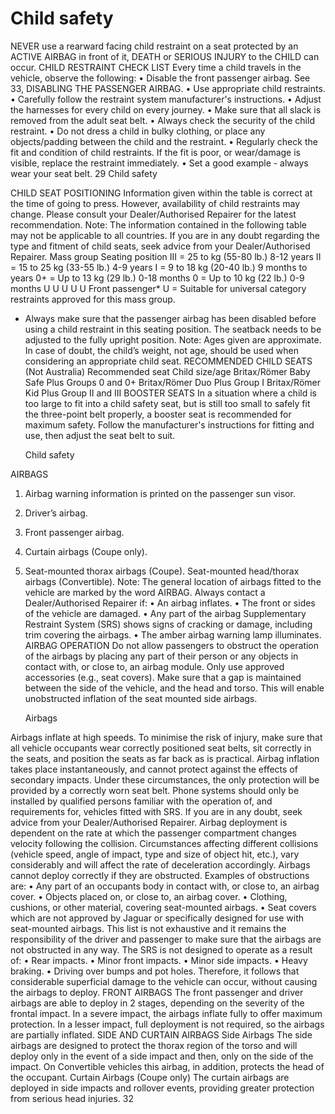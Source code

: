 # Child safety

NEVER use a rearward facing child
restraint on a seat protected by an
ACTIVE AIRBAG in front of it, DEATH or
SERIOUS INJURY to the CHILD can
occur.
CHILD RESTRAINT CHECK LIST
Every time a child travels in the vehicle, observe
the following:
•
Disable the front passenger airbag. See 33,
DISABLING THE PASSENGER AIRBAG.
•
Use appropriate child restraints.
•
Carefully follow the restraint system
manufacturer's instructions.
•
Adjust the harnesses for every child on
every journey.
•
Make sure that all slack is removed from
the adult seat belt.
•
Always check the security of the child
restraint.
•
Do not dress a child in bulky clothing, or
place any objects/padding between the child
and the restraint.
•
Regularly check the fit and condition of child
restraints. If the fit is poor, or wear/damage
is visible, replace the restraint immediately.
•
Set a good example - always wear your seat
belt.
29
Child safety

CHILD SEAT POSITIONING
Information given within the table is
correct at the time of going to press.
However, availability of child restraints
may change. Please consult your
Dealer/Authorised Repairer for the latest
recommendation.
Note: The information contained in the following
table may not be applicable to all countries. If
you are in any doubt regarding the type and
fitment of child seats, seek advice from your
Dealer/Authorised Repairer.
Mass group
Seating
position
III = 25 to
kg
(55-80 lb.)
8-12 years
II = 15 to 25 kg
(33-55 lb.)
4-9 years
I = 9 to 18 kg
(20-40 lb.)
9 months to
years
0+ = Up to
13 kg (29 lb.)
0-18 months
0 = Up to
10 kg (22 lb.)
0-9 months
U
U
U
U
U
Front
passenger\*
U = Suitable for universal category restraints
approved for this mass group.

- Always make sure that the passenger airbag
  has been disabled before using a child restraint
  in this seating position. The seatback needs to
  be adjusted to the fully upright position.
  Note: Ages given are approximate. In case of
  doubt, the child’s weight, not age, should be
  used when considering an appropriate child
  seat.
  RECOMMENDED CHILD SEATS
  (Not Australia)
  Recommended seat
  Child size/age
  Britax/Römer Baby Safe
  Plus
  Groups 0 and 0+
  Britax/Römer Duo Plus
  Group I
  Britax/Römer Kid Plus
  Group II and III
  BOOSTER SEATS
  In a situation where a child is too large to fit
  into a child safety seat, but is still too small to
  safely fit the three-point belt properly, a booster
  seat is recommended for maximum safety.
  Follow the manufacturer's instructions for fitting
  and use, then adjust the seat belt to suit.

  Child safety

AIRBAGS

1. Airbag warning information is printed on
   the passenger sun visor.
2. Driver’s airbag.
3. Front passenger airbag.
4. Curtain airbags (Coupe only).
5. Seat-mounted thorax airbags (Coupe).
   Seat-mounted head/thorax airbags
   (Convertible).
   Note: The general location of airbags fitted to
   the vehicle are marked by the word AIRBAG.
   Always contact a Dealer/Authorised Repairer if:
   •
   An airbag inflates.
   •
   The front or sides of the vehicle are
   damaged.
   •
   Any part of the airbag Supplementary
   Restraint System (SRS) shows signs of
   cracking or damage, including trim covering
   the airbags.
   •
   The amber airbag warning lamp illuminates.
   AIRBAG OPERATION
   Do not allow passengers to obstruct
   the operation of the airbags by placing
   any part of their person or any objects
   in contact with, or close to, an airbag
   module. Only use approved
   accessories (e.g., seat covers).
   Make sure that a gap is maintained
   between the side of the vehicle, and
   the head and torso. This will enable
   unobstructed inflation of the seat
   mounted side airbags.

   Airbags

Airbags inflate at high speeds. To
minimise the risk of injury, make sure
that all vehicle occupants wear
correctly positioned seat belts, sit
correctly in the seats, and position the
seats as far back as is practical.
Airbag inflation takes place
instantaneously, and cannot protect
against the effects of secondary
impacts. Under these circumstances,
the only protection will be provided by
a correctly worn seat belt.
Phone systems should only be installed
by qualified persons familiar with the
operation of, and requirements for,
vehicles fitted with SRS. If you are in
any doubt, seek advice from your
Dealer/Authorised Repairer.
Airbag deployment is dependent on the rate at
which the passenger compartment changes
velocity following the collision. Circumstances
affecting different collisions (vehicle speed,
angle of impact, type and size of object hit, etc.),
vary considerably and will affect the rate of
deceleration accordingly.
Airbags cannot deploy correctly if they are
obstructed. Examples of obstructions are:
•
Any part of an occupants body in contact
with, or close to, an airbag cover.
•
Objects placed on, or close to, an airbag
cover.
•
Clothing, cushions, or other material,
covering seat-mounted airbags.
•
Seat covers which are not approved by
Jaguar or specifically designed for use with
seat-mounted airbags.
This list is not exhaustive and it remains the
responsibility of the driver and passenger to
make sure that the airbags are not obstructed
in any way.
The SRS is not designed to operate as a result
of:
•
Rear impacts.
•
Minor front impacts.
•
Minor side impacts.
•
Heavy braking.
•
Driving over bumps and pot holes.
Therefore, it follows that considerable superficial
damage to the vehicle can occur, without
causing the airbags to deploy.
FRONT AIRBAGS
The front passenger and driver airbags are able
to deploy in 2 stages, depending on the severity
of the frontal impact. In a severe impact, the
airbags inflate fully to offer maximum
protection. In a lesser impact, full deployment
is not required, so the airbags are partially
inflated.
SIDE AND CURTAIN AIRBAGS
Side Airbags
The side airbags are designed to protect the
thorax region of the torso and will deploy only
in the event of a side impact and then, only on
the side of the impact.
On Convertible vehicles this airbag, in addition,
protects the head of the occupant.
Curtain Airbags (Coupe only)
The curtain airbags are deployed in side impacts
and rollover events, providing greater protection
from serious head injuries.
32